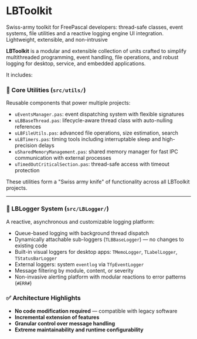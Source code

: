 # LBToolkit
Swiss-army toolkit for FreePascal developers: thread-safe classes, event systems, file utilities and a reactive logging engine UI integration. Lightweight, extensible, and non-intrusive

**LBToolkit** is a modular and extensible collection of units crafted to simplify multithreaded programming, event handling, file operations, and robust logging for desktop, service, and embedded applications.

It includes:

### 🔧 Core Utilities (`src/utils/`)
Reusable components that power multiple projects:
- `uEventsManager.pas`: event dispatching system with flexible signatures
- `uLBBaseThread.pas`: lifecycle-aware thread class with auto-nulling references
- `uLBFileUtils.pas`: advanced file operations, size estimation, search
- `uLBTimers.pas`: timing tools including interruptable sleep and high-precision delays
- `uSharedMemoryManagement.pas`: shared memory manager for fast IPC communication with external processes
- `uTimedOutCriticalSection.pas`: thread-safe access with timeout protection

These utilities form a "Swiss army knife" of functionality across all LBToolkit projects.

---

### 📝 LBLogger System (`src/LBLogger/`)
A reactive, asynchronous and customizable logging platform:
- Queue-based logging with background thread dispatch
- Dynamically attachable sub-loggers (`TLBBaseLogger`) — no changes to existing code
- Built-in visual loggers for desktop apps: `TMemoLogger`, `TLabelLogger`, `TStatusBarLogger`
- External loggers: system `eventlog` via `TfpEventLogger`
- Message filtering by module, content, or severity
- Non-invasive alerting platform with modular reactions to error patterns (`#ERR#`)

### ✅ Architecture Highlights

- **No code modification required** — compatible with legacy software
- **Incremental extension of features**
- **Granular control over message handling**
- **Extreme maintainability and runtime configurability**
